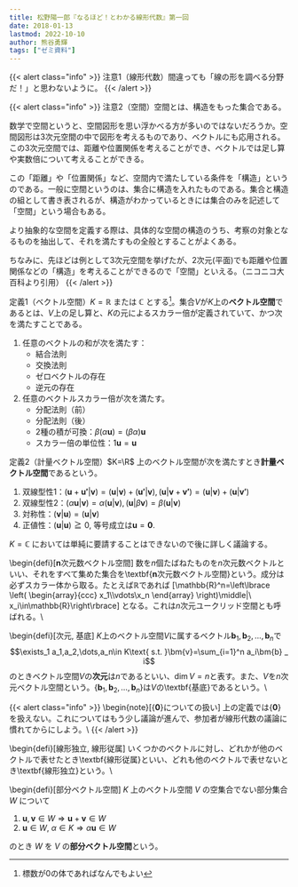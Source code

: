 ```yaml
---
title: 松野陽一郎『なるほど！とわかる線形代数』第一回
date: 2018-01-13
lastmod: 2022-10-10
author: 熊谷勇輝
tags: ["ゼミ資料"]
---
```


{{< alert class="info" >}}
注意1（線形代数）間違っても「線の形を調べる分野だ！」と思わないように。
{{< /alert >}}

{{< alert class="info" >}}
注意2（空間）空間とは、構造をもった集合である。

数学で空間というと、空間図形を思い浮かべる方が多いのではないだろうか。空間図形は3次元空間の中で図形を考えるものであり、ベクトルにも応用される。この3次元空間では、距離や位置関係を考えることができ、ベクトルでは足し算や実数倍について考えることができる。

この「距離」や「位置関係」など、空間内で満たしている条件を「構造」というのである。一般に空間というのは、集合に構造を入れたものである。集合と構造の組として書き表されるが、構造がわかっているときには集合のみを記述して「空間」という場合もある。

より抽象的な空間を定義する際は、具体的な空間の構造のうち、考察の対象となるものを抽出して、それを満たすもの全般とすることがよくある。

ちなみに、先ほどは例として3次元空間を挙げたが、2次元(平面)でも距離や位置関係などの「構造」を考えることができるので「空間」といえる。（ニコニコ大百科より引用）
{{< /alert >}}

定義1（ベクトル空間）$K=\mathbb{R}$ または $\mathbb{C}$ とする[^1]。集合$V$が$K$上の**ベクトル空間**であるとは、$V$上の足し算と、$K$の元によるスカラー倍が定義されていて、かつ次を満たすことである。

1. 任意のベクトルの和が次を満たす：
	* 結合法則
	* 交換法則
	* ゼロベクトルの存在
	* 逆元の存在
2. 任意のベクトルスカラー倍が次を満たす。
	* 分配法則（前）
	* 分配法則（後）
	* 2種の積が可換：$\beta(\alpha\bm{u})=(\beta\alpha)\bm{u}$
	* スカラー倍の単位性：$1\bm{u}=\bm{u}$

[^1]: 標数が0の体であればなんでもよい

定義2（計量ベクトル空間）$K=\R$ 上のベクトル空間が次を満たすとき**計量ベクトル空間**であるという。

1. 双線型性1：$(\bm{u}+\bm{u'}|\bm{v})=(\bm{u}|\bm{v})+(\bm{u'}|\bm{v}),(\bm{u}|\bm{v}+\bm{v'})=(\bm{u}|\bm{v})+(\bm{u}|\bm{v'})$
2. 双線型性2：$(\alpha\bm{u}|\bm{v})=\alpha(\bm{u}|\bm{v}), (\bm{u}|\beta\bm{v})=\beta(\bm{u}|\bm{v})$
3. 対称性：$(\bm{v}|\bm{u})=(\bm{u}|\bm{v})$
4. 正値性：$(\bm{u}|\bm{u})\geqq0$, 等号成立は$\bm{u}=\bm{0}$.

$K=\mathbb{C}$ においては単純に要請することはできないので後に詳しく議論する。

\begin{defi}[$\bm{n}$次元数ベクトル空間]
数を$n$個たばねたものを$n$次元数ベクトルといい、それをすべて集めた集合を\textbf{$\bm{n}$次元数ベクトル空間}という。成分は必ずスカラー体から取る。たとえば$\mathbb{R}$であれば
\[\mathbb{R}^n=\left\lbrace \left(
\begin{array}{ccc}
x_1\\\vdots\\x_n
\end{array}
\right)\middle|\ x_i\in\mathbb{R}\right\rbrace\]
となる。これは$n$次元ユークリッド空間とも呼ばれる。\\

\begin{defi}[次元, 基底]
$K$上のベクトル空間$V$に属するベクトル$\bm{b} _ 1,\bm{b} _ 2,\dots,\bm{b} _ n$で
$$\exists_1 a_1,a_2,\dots,a_n\in K\text{ s.t. }\bm{v}=\sum_{i=1}^n a_i\bm{b} _ i$$
のときベクトル空間$V$の**次元**は$n$であるといい、$\dim V=n$と表す。また、$V$を$n$次元ベクトル空間という。$\lbrace\bm{b} _ 1,\bm{b} _ 2,\dots,\bm{b} _ n\rbrace$は$V$の\textbf{基底}であるという。\\

{{< alert class="info" >}}
\begin{note}[$\lbrace \bm{0}\rbrace$についての扱い]
上の定義では$\lbrace \bm{0}\rbrace$を扱えない。これについてはもう少し議論が進んで、参加者が線形代数の議論に慣れてからにしよう。\\
{{< /alert >}}

\begin{defi}[線形独立, 線形従属]
いくつかのベクトルに対し、どれかが他のベクトルで表せたとき\textbf{線形従属}といい、どれも他のベクトルで表せないとき\textbf{線形独立}という。\\

\begin{defi}[部分ベクトル空間]
$K$ 上のベクトル空間 $V$ の空集合でない部分集合 $W$ について

1. $\bm{u},\bm{v}\in W\Longrightarrow \bm{u}+\bm{v}\in W$
2. $\bm{u}\in W,\ \alpha\in K\Longrightarrow \alpha\bm{u}\in W$

のとき $W$ を $V$ の**部分ベクトル空間**という。